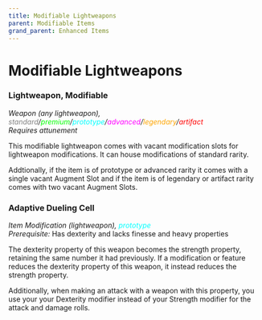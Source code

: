 ```yaml
---
title: Modifiable Lightweapons
parent: Modifiable Items
grand_parent: Enhanced Items
---
```


# Modifiable Lightweapons

### Lightweapon, Modifiable
*Weapon (any lightweapon), <font style="color:gray">standard</font>/<font style="color:lime">premium</font>/<font style="color:cyan">prototype</font>/<font style="color:fuchsia">advanced</font>/<font style="color:orange">legendary</font>/<font style="color:red">artifact</font>*
<br> *Requires attunement*

This modifiable lightweapon comes with vacant modification slots for lightweapon modifications. It can house modifications of standard rarity.

Addtionally, if the item is of prototype or advanced rarity it comes with a single vacant Augment Slot and if the item is of legendary or artifact rarity comes with two vacant Augment Slots.

### Adaptive Dueling Cell
*Item Modification (lightweapon), <font style="color:cyan">prototype</font>*
<br> *Prerequisite:* Has dexterity and lacks finesse and heavy properties

The dexterity property of this weapon becomes the strength property, retaining the same number it had previously. If a modification or feature reduces the dexterity property of this weapon, it instead reduces the strength property.

Additionally, when making an attack with a weapon with this property, you use your your Dexterity modifier instead of your Strength modifier for the attack and damage rolls.